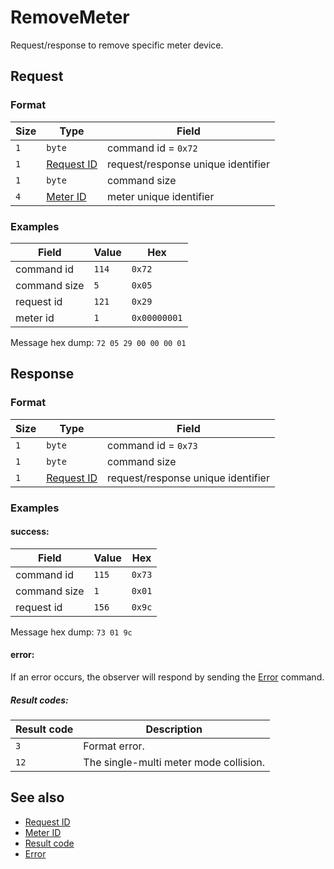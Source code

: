 # RemoveMeter

Request/response to remove specific meter device.


## Request

### Format

| Size | Type                                 | Field                              |
| ---- | ------------------------------------ | ---------------------------------- |
| `1`  | `byte`                               | command id = `0x72`                |
| `1`  | [Request ID](../types.md#request-id) | request/response unique identifier |
| `1`  | `byte`                               | command size                       |
| `4`  | [Meter ID](../types.md#meter-id)     | meter unique identifier            |


### Examples

| Field        | Value | Hex          |
| ------------ | ----- | ------------ |
| command id   | `114` | `0x72`       |
| command size | `5`   | `0x05`       |
| request id   | `121` | `0x29`       |
| meter id     | `1`   | `0x00000001` |

Message hex dump: `72 05 29 00 00 00 01`


## Response

### Format

| Size | Type                                 | Field                              |
| ---- | ------------------------------------ | ---------------------------------- |
| `1`  | `byte`                               | command id = `0x73`                |
| `1`  | `byte`                               | command size                       |
| `1`  | [Request ID](../types.md#request-id) | request/response unique identifier |


### Examples

#### success:

| Field        | Value | Hex    |
| ------------ | ----- | ------ |
| command id   | `115` | `0x73` |
| command size | `1`   | `0x01` |
| request id   | `156` | `0x9c` |

Message hex dump: `73 01 9c`

#### error:

If an error occurs, the observer will respond by sending the [Error](./uplink/Error.md) command.

##### Result codes:

| Result code | Description                            |
| ----------- | -------------------------------------- |
| `3`         | Format error.                          |
| `12`        | The single-multi meter mode collision. |


## See also

* [Request ID](../types.md#request-id)
* [Meter ID](../types.md#meter-id)
* [Result code](../types.md#result-code)
* [Error](./uplink/Error.md)
